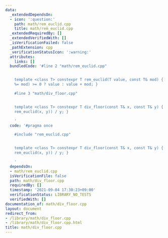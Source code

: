 ```yaml
---
data:
  _extendedDependsOn:
  - icon: ':question:'
    path: math/rem_euclid.cpp
    title: math/rem_euclid.cpp
  _extendedRequiredBy: []
  _extendedVerifiedWith: []
  _isVerificationFailed: false
  _pathExtension: cpp
  _verificationStatusIcon: ':warning:'
  attributes:
    links: []
  bundledCode: '#line 2 "math/rem_euclid.cpp"


    template <class T> constexpr T rem_euclid(T value, const T& mod) { return (value
    %= mod) >= 0 ? value : value + mod; }

    #line 3 "math/div_floor.cpp"


    template <class T> constexpr T div_floor(const T& x, const T& y) { return (x -
    rem_euclid(x, y)) / y; }

    '
  code: '#pragma once

    #include "rem_euclid.cpp"


    template <class T> constexpr T div_floor(const T& x, const T& y) { return (x -
    rem_euclid(x, y)) / y; }

    '
  dependsOn:
  - math/rem_euclid.cpp
  isVerificationFile: false
  path: math/div_floor.cpp
  requiredBy: []
  timestamp: '2021-09-04 17:30:23+09:00'
  verificationStatus: LIBRARY_NO_TESTS
  verifiedWith: []
documentation_of: math/div_floor.cpp
layout: document
redirect_from:
- /library/math/div_floor.cpp
- /library/math/div_floor.cpp.html
title: math/div_floor.cpp
---
```

